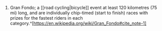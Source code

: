 1. Gran Fondo; a [[road cycling|bicycle]] event at least 120 kilometres (75 mi) long, and are individually chip-timed (start to finish) races with prizes for the fastest riders in each category.^[https://en.wikipedia.org/wiki/Gran_Fondo#cite_note-1]